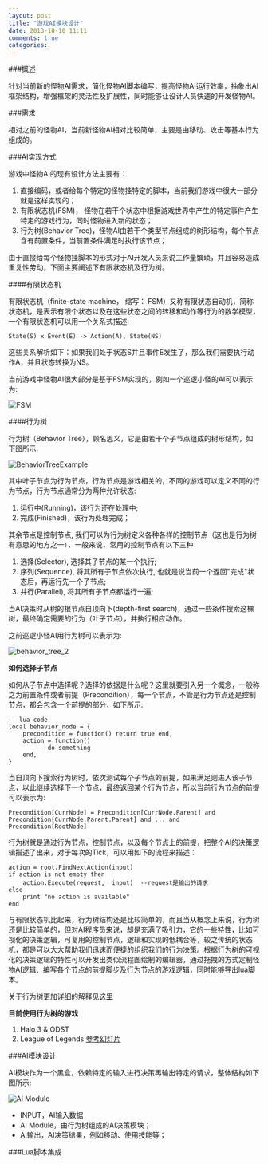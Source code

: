 ```yaml
---
layout: post
title: "游戏AI模块设计"
date: 2013-10-10 11:11
comments: true
categories: 
---
```


###概述

针对当前新的怪物AI需求，简化怪物AI脚本编写，提高怪物AI运行效率，抽象出AI框架结构，增强框架的灵活性及扩展性，同时能够让设计人员快速的开发怪物AI。

###需求

相对之前的怪物AI，当前新怪物AI相对比较简单，主要是由移动、攻击等基本行为组成的。

###AI实现方式

游戏中怪物AI的现有设计方法主要有：

1. 直接编码，或者给每个特定的怪物挂特定的脚本，当前我们游戏中很大一部分就是这样实现的；
2. 有限状态机(FSM)， 怪物在若干个状态中根据游戏世界中产生的特定事件产生特定的游戏行为，同时怪物进入新的状态；
3. 行为树(Behavior Tree)，怪物AI由若干个类型节点组成的树形结构，每个节点含有前置条件，当前置条件满足时执行该节点；

由于直接给每个怪物挂脚本的形式对于AI开发人员来说工作量繁琐，并且容易造成重复性劳动，下面主要阐述下有限状态机及行为树。

####有限状态机

有限状态机（finite-state machine， 缩写： FSM）又称有限状态自动机，简称状态机，是表示有限个状态以及在这些状态之间的转移和动作等行为的数学模型，一个有限状态机可以用一个关系式描述:

    State(S) x Event(E) -> Action(A), State(NS)

这些关系解析如下：如果我们处于状态S并且事件E发生了，那么我们需要执行动作A，并且状态转换为NS。

当前游戏中怪物AI很大部分是基于FSM实现的，例如一个巡逻小怪的AI可以表示为:

![FSM](/images/game-ai-design/fsm.png)

####行为树

行为树（Behavior Tree），顾名思义，它是由若干个子节点组成的树形结构，如下图所示:

![BehaviorTreeExample](/images/game-ai-design/behavior_tree_1.png)

其中叶子节点为行为节点，行为节点是游戏相关的，不同的游戏可以定义不同的行为节点，行为节点通常分为两种允许状态:

1. 运行中(Running)，该行为还在处理中;
2. 完成(Finished)，该行为处理完成；

其余节点是控制节点, 我们可以为行为树定义各种各样的控制节点（这也是行为树有意思的地方之一），一般来说，常用的控制节点有以下三种

1. 选择(Selector), 选择其子节点的某一个执行;
2. 序列(Sequence), 将其所有子节点依次执行, 也就是说当前一个返回"完成"状态后，再运行先一个子节点;
3. 并行(Parallel), 将其所有子节点都运行一遍;

当AI决策时从树的根节点自顶向下(depth-first search)，通过一些条件搜索这棵树，最终确定需要的行为（叶子节点），并执行相应动作。

之前巡逻小怪AI用行为树可以表示为:

![behavior_tree_2](/images/game-ai-design/behavior_tree_2.png)

**如何选择子节点**

如何从子节点中选择呢？选择的依据是什么呢？这里就要引入另一个概念，一般称之为前置条件或者前提（Precondition），每一个节点，不管是行为节点还是控制节点，都会包含一个前提的部分，如下所示:

    -- lua code
    local behavior_node = {
        precondition = function() return true end,
        action = function()
            -- do something
        end,
    }

当自顶向下搜索行为树时，依次测试每个子节点的前提，如果满足则进入该子节点，以此继续选择下一个节点，最终返回某个行为节点，所以当前行为节点的前提可以表示为:

    Precondition[CurrNode] = Precondition[CurrNode.Parent] and Precondition[CurrNode.Parent.Parent] and ... and Precondition[RootNode]

行为树就是通过行为节点，控制节点，以及每个节点上的前提，把整个AI的决策逻辑描述了出来，对于每次的Tick，可以用如下的流程来描述：

    action = root.FindNextAction(input)
    if action is not empty then
        action.Execute(request,  input)  --request是输出的请求
    else
        print "no action is available"
    end

与有限状态机比起来，行为树结构还是比较简单的，而且当从概念上来说，行为树还是比较简单的，但对AI程序员来说，却是充满了吸引力，它的一些特性，比如可视化的决策逻辑，可复用的控制节点，逻辑和实现的低耦合等，较之传统的状态机，都是可以大大帮助我们迅速而便捷的组织我们的行为决策。根据行为树的可视化的决策逻辑的特性可以开发出类似流程图绘制的编辑器，通过拖拽的方式定制怪物AI逻辑、编写各个节点的前提脚步及行为节点的游戏逻辑，同时能够导出lua脚本。

关于行为树更加详细的解释见[这里](http://www.aisharing.com/archives/90)

**目前使用行为树的游戏**

1. Halo 3 & ODST
2. League of Legends [参考幻灯片](/assets/upload/Woo_Andrew_PuttingThePlaneTogetherMidair.pdf)

###AI模块设计

AI模块作为一个黑盒，依赖特定的输入进行决策再输出特定的请求，整体结构如下图所示:

![AI Module](/images/game-ai-design/ai_module.png)

* INPUT，AI输入数据
* AI Module，由行为树组成的AI决策模块；
* AI输出，AI决策结果，例如移动、使用技能等；

###Lua脚本集成


